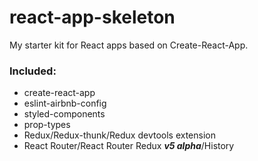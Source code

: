 # react-app-skeleton

My starter kit for React apps based on Create-React-App.

### Included:

* create-react-app
* eslint-airbnb-config
* styled-components
* prop-types
* Redux/Redux-thunk/Redux devtools extension
* React Router/React Router Redux **_v5 alpha_**/History
